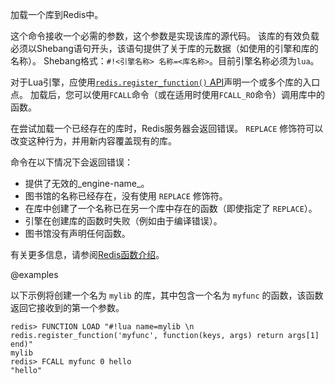 加载一个库到Redis中。

这个命令接收一个必需的参数，这个参数是实现该库的源代码。
该库的有效负载必须以Shebang语句开头，该语句提供了关于库的元数据（如使用的引擎和库的名称）。
Shebang格式：`#!<引擎名称> 名称=<库名称>`。目前引擎名称必须为`lua`。

对于Lua引擎，应使用[`redis.register_function()` API](/topics/lua-api#redis.register_function)声明一个或多个库的入口点。
加载后，您可以使用`FCALL`命令（或在适用时使用`FCALL_RO`命令）调用库中的函数。

在尝试加载一个已经存在的库时，Redis服务器会返回错误。
`REPLACE` 修饰符可以改变这种行为，并用新内容覆盖现有的库。

命令在以下情况下会返回错误：

* 提供了无效的_engine-name_。
* 图书馆的名称已经存在，没有使用 `REPLACE` 修饰符。
* 在库中创建了一个名称已在另一个库中存在的函数（即使指定了 `REPLACE`）。
* 引擎在创建库的函数时失败（例如由于编译错误）。
* 图书馆没有声明任何函数。

有关更多信息，请参阅[Redis函数介绍](/topics/functions-intro)。

@examples

以下示例将创建一个名为 `mylib` 的库，其中包含一个名为 `myfunc` 的函数，该函数返回它接收到的第一个参数。

```
redis> FUNCTION LOAD "#!lua name=mylib \n redis.register_function('myfunc', function(keys, args) return args[1] end)"
mylib
redis> FCALL myfunc 0 hello
"hello"
```
